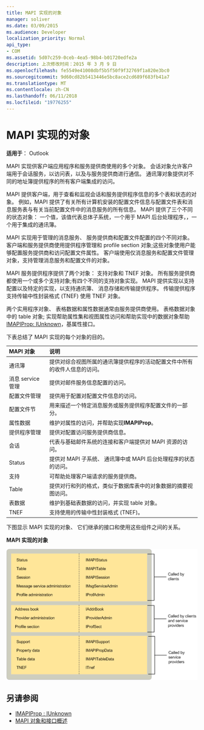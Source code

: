 ```yaml
---
title: MAPI 实现的对象
manager: soliver
ms.date: 03/09/2015
ms.audience: Developer
localization_priority: Normal
api_type:
- COM
ms.assetid: 5d07c259-0ceb-4ea5-98b4-b01720edfe2a
description: 上次修改时间：2015 年 3 月 9 日
ms.openlocfilehash: fe5549e41008dbf5b5f50f9f32769f1a820e3bc0
ms.sourcegitcommit: 9d60cd82b5413446e5bc8ace2cd689f683fb41a7
ms.translationtype: MT
ms.contentlocale: zh-CN
ms.lasthandoff: 06/11/2018
ms.locfileid: "19776255"
---
```

# <a name="mapi-implemented-objects"></a>MAPI 实现的对象
  
**适用于**： Outlook 
  
MAPI 实现供客户端应用程序和服务提供商使用的多个对象。 会话对象允许客户端用于会话服务，以访问表，以及与服务提供商进行通信。 通讯簿对象提供对不同的地址簿提供程序的所有客户端集成的访问。 
  
MAPI 提供客户端，用于查看和监视会话和服务提供程序信息的多个表和状态的对象。 例如，MAPI 提供了有关所有计算机安装的配置文件信息与配置文件表和消息服务表与有关当前配置文件中的消息服务的所有信息。 MAPI 提供了三个不同的状态对象： 一个值，该值代表总体子系统，一个用于 MAPI 后台处理程序，，一个用于集成的通讯簿。 
  
MAPI 实现用于管理的消息服务、 服务提供商和配置文件配置的四个不同对象。 客户端和服务提供商使用提供程序管理和 profile section 对象;这些对象使用户能够配置服务提供商和访问配置文件属性。 客户端使用仅消息服务和配置文件管理对象，支持管理消息服务和配置文件的对象。 
  
MAPI 服务提供程序提供了两个对象： 支持对象和 TNEF 对象。 所有服务提供商都使用一个或多个支持对象;有四个不同的支持对象实现。 MAPI 提供实现以支持配置以及特定的实现，以支持通讯簿、 消息存储和传输提供程序。 传输提供程序支持传输中性封装格式 (TNEF) 使用 TNEF 对象。
  
两个实用程序对象、 表格数据和属性数据通常由服务提供商使用。 表格数据对象中的 table 对象; 实现帮助属性集和视图属性访问和帮助实现中的数据对象帮助[IMAPIProp: IUnknown](imapipropiunknown.md)，基属性接口。 
  
下表总结了 MAPI 实现的每个对象的目的。
  
|**MAPI 对象**|**说明**|
|:-----|:-----|
|通讯簿  <br/> |提供对综合视图所属的通讯簿提供程序的活动配置文件中所有的收件人信息的访问。  <br/> |
|消息 service 管理  <br/> |提供对邮件服务信息配置的访问。  <br/> |
|配置文件管理  <br/> |提供用于配置对配置文件信息的访问。  <br/> |
|配置文件节  <br/> |用来描述一个特定消息服务或服务提供程序配置文件的一部分。  <br/> |
|属性数据  <br/> |维护对属性的访问，并帮助实现**IMAPIProp**。  <br/> |
|提供程序管理  <br/> |提供对配置访问服务提供商信息。  <br/> |
|会话  <br/> |代表与基础邮件系统的连接和客户端提供对 MAPI 资源的访问。  <br/> |
|Status  <br/> |提供对 MAPI 子系统、 通讯簿中或 MAPI 后台处理程序的状态的访问。  <br/> |
|支持  <br/> |可帮助处理客户端请求的服务提供商。  <br/> |
|Table  <br/> |提供对行和列的格式，类似于数据库表中的对象数据的摘要视图访问。  <br/> |
|表数据  <br/> |维护到基础表数据的访问，并实现 table 对象。  <br/> |
|TNEF  <br/> |支持使用的传输中性封装格式 (TNEF)。  <br/> |
   
下图显示 MAPI 实现的对象、 它们继承的接口和使用这些组件之间的关系。 
  
**MAPI 实现的对象**
  
![MAPI 实现的对象](media/amapi_68.gif "MAPI 实现的对象")
  
## <a name="see-also"></a>另请参阅

- [IMAPIProp : IUnknown](imapipropiunknown.md)
- [MAPI 对象和接口概述](mapi-object-and-interface-overview.md)

